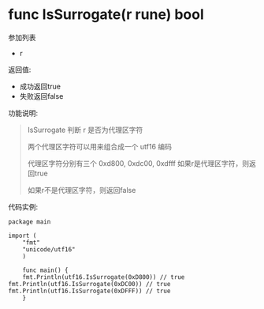 # func IsSurrogate(r rune) bool 

参加列表

- r 

返回值:

- 成功返回true
- 失败返回false

功能说明:

>IsSurrogate 判断 r 是否为代理区字符
>
>两个代理区字符可以用来组合成一个 utf16 编码
>
>代理区字符分别有三个 0xd800, 0xdc00, 0xdfff 
> 如果r是代理区字符，则返回true
>
> 如果r不是代理区字符，则返回false
>

代码实例:

	package main
	
	import ( 
        "fmt"
        "unicode/utf16"
        )

        func main() {
        fmt.Println(utf16.IsSurrogate(0xD800)) // true
	fmt.Println(utf16.IsSurrogate(0xDC00)) // true
	fmt.Println(utf16.IsSurrogate(0xDFFF)) // true
        }
        

